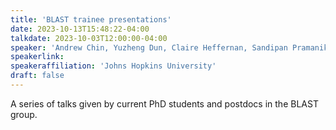 ```yaml
---
title: 'BLAST trainee presentations'
date: 2023-10-13T15:48:22-04:00
talkdate: 2023-10-03T12:00:00-04:00
speaker: 'Andrew Chin, Yuzheng Dun, Claire Heffernan, Sandipan Pramanik'
speakerlink: 
speakeraffiliation: 'Johns Hopkins University'
draft: false
---
```


A series of talks given by current PhD students and postdocs in the BLAST group.